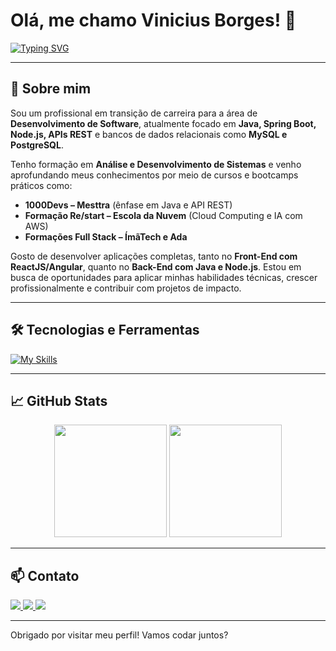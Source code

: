 # Olá, me chamo Vinicius Borges! 👋

[![Typing SVG](https://readme-typing-svg.demolab.com?font=Fira+Code&pause=1000&color=A6F750&width=435&lines=Seja+bem-vindo+ao+meu+GitHub!+%F0%9F%91%8B;Desenvolvedor+Back-End+em+transi%C3%A7%C3%A3o+de+carreira!;Java+%7C+Spring+Boot+%7C+Node.js+%7C+AWS)](https://git.io/typing-svg)

---

## 🚀 Sobre mim

Sou um profissional em transição de carreira para a área de **Desenvolvimento de Software**, atualmente focado em **Java, Spring Boot, Node.js, APIs REST** e bancos de dados relacionais como **MySQL e PostgreSQL**.

Tenho formação em **Análise e Desenvolvimento de Sistemas** e venho aprofundando meus conhecimentos por meio de cursos e bootcamps práticos como:

- **1000Devs – Mesttra** (ênfase em Java e API REST)
- **Formação Re/start – Escola da Nuvem** (Cloud Computing e IA com AWS)
- **Formações Full Stack – ÍmãTech e Ada**

Gosto de desenvolver aplicações completas, tanto no **Front-End com ReactJS/Angular**, quanto no **Back-End com Java e Node.js**. Estou em busca de oportunidades para aplicar minhas habilidades técnicas, crescer profissionalmente e contribuir com projetos de impacto.

---

## 🛠️ Tecnologias e Ferramentas

[![My Skills](https://skillicons.dev/icons?i=html,css,js,react,angular,java,spring,nodejs,postman,mysql,postgres,docker,git,github,vscode,aws&theme=light)](https://skillicons.dev)

---

## 📈 GitHub Stats

<div align="center">
  <img height="180em" src="https://github-readme-stats.vercel.app/api?username=ViniciusBorgesdeAraujo&show_icons=true&theme=default&include_all_commits=true&count_private=true"/>
  <img height="180em" src="https://github-readme-stats.vercel.app/api/top-langs/?username=ViniciusBorgesdeAraujo&layout=compact&langs_count=7&theme=default"/>
</div>

---

## 📫 Contato

<div>
  <a href="https://www.instagram.com/vinicius.borginho/" target="_blank">
    <img src="https://img.shields.io/badge/-Instagram-%23E4405F?style=for-the-badge&logo=instagram&logoColor=white"/>
  </a>
  <a href="mailto:vinnepaul@gmail.com" target="_blank">
    <img src="https://img.shields.io/badge/Gmail-D14836?style=for-the-badge&logo=gmail&logoColor=white"/>
  </a>
  <a href="https://www.linkedin.com/in/viniciusaraujodev/" target="_blank">
    <img src="https://img.shields.io/badge/-LinkedIn-%230077B5?style=for-the-badge&logo=linkedin&logoColor=white"/>
  </a>
</div>

---

Obrigado por visitar meu perfil! Vamos codar juntos?
